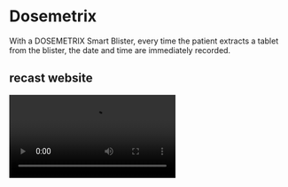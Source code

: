 # Dosemetrix  
With a DOSEMETRIX Smart Blister, every time the patient extracts a tablet from the blister, the date and time are immediately recorded.  

## recast website  

<video src="dosemetrix.mov"></video>